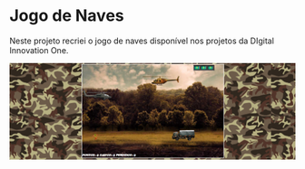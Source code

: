 <h1>Jogo de Naves</h1>

Neste projeto recriei o jogo de naves disponível nos projetos da DIgital Innovation One.

<img src="cover.png">
